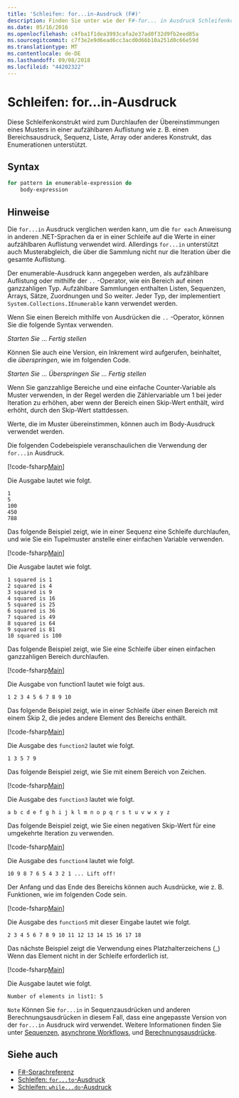 ```yaml
---
title: 'Schleifen: for...in-Ausdruck (F#)'
description: Finden Sie unter wie der F#-for... in Ausdruck Schleifenkonstrukt zum Durchlaufen der Übereinstimmungen eines Musters in einer aufzählbaren Auflistung verwendet wird.
ms.date: 05/16/2016
ms.openlocfilehash: c4fba1f1dea3993cafa2e37ad0f32d9fb2eed85a
ms.sourcegitcommit: c7f3e2e9d6ead6cc3acd0d66b10a251d0c66e59d
ms.translationtype: MT
ms.contentlocale: de-DE
ms.lasthandoff: 09/08/2018
ms.locfileid: "44202322"
---
```

# <a name="loops-forin-expression"></a>Schleifen: for...in-Ausdruck

Diese Schleifenkonstrukt wird zum Durchlaufen der Übereinstimmungen eines Musters in einer aufzählbaren Auflistung wie z. B. einen Bereichsausdruck, Sequenz, Liste, Array oder anderes Konstrukt, das Enumerationen unterstützt.

## <a name="syntax"></a>Syntax

```fsharp
for pattern in enumerable-expression do
    body-expression
```

## <a name="remarks"></a>Hinweise

Die `for...in` Ausdruck verglichen werden kann, um die `for each` Anweisung in anderen .NET-Sprachen da er in einer Schleife auf die Werte in einer aufzählbaren Auflistung verwendet wird. Allerdings `for...in` unterstützt auch Musterabgleich, die über die Sammlung nicht nur die Iteration über die gesamte Auflistung.

Der enumerable-Ausdruck kann angegeben werden, als aufzählbare Auflistung oder mithilfe der `..` -Operator, wie ein Bereich auf einen ganzzahligen Typ. Aufzählbare Sammlungen enthalten Listen, Sequenzen, Arrays, Sätze, Zuordnungen und So weiter. Jeder Typ, der implementiert `System.Collections.IEnumerable` kann verwendet werden.

Wenn Sie einen Bereich mithilfe von Ausdrücken die `..` -Operator, können Sie die folgende Syntax verwenden.

*Starten Sie* ... *Fertig stellen*

Können Sie auch eine Version, ein Inkrement wird aufgerufen, beinhaltet, die *überspringen*, wie im folgenden Code.

*Starten Sie* ... *Überspringen Sie* ... *Fertig stellen*

Wenn Sie ganzzahlige Bereiche und eine einfache Counter-Variable als Muster verwenden, in der Regel werden die Zählervariable um 1 bei jeder Iteration zu erhöhen, aber wenn der Bereich einen Skip-Wert enthält, wird erhöht, durch den Skip-Wert stattdessen.

Werte, die im Muster übereinstimmen, können auch im Body-Ausdruck verwendet werden.

Die folgenden Codebeispiele veranschaulichen die Verwendung der `for...in` Ausdruck.

[!code-fsharp[Main](../../../samples/snippets/fsharp/lang-ref-2/snippet5201.fs)]

Die Ausgabe lautet wie folgt.

```
1
5
100
450
788
```

Das folgende Beispiel zeigt, wie in einer Sequenz eine Schleife durchlaufen, und wie Sie ein Tupelmuster anstelle einer einfachen Variable verwenden.

[!code-fsharp[Main](../../../samples/snippets/fsharp/lang-ref-2/snippet5202.fs)]

Die Ausgabe lautet wie folgt.

```
1 squared is 1
2 squared is 4
3 squared is 9
4 squared is 16
5 squared is 25
6 squared is 36
7 squared is 49
8 squared is 64
9 squared is 81
10 squared is 100
```

Das folgende Beispiel zeigt, wie Sie eine Schleife über einen einfachen ganzzahligen Bereich durchlaufen.

[!code-fsharp[Main](../../../samples/snippets/fsharp/lang-ref-2/snippet5203.fs)]

Die Ausgabe von function1 lautet wie folgt aus.

```
1 2 3 4 5 6 7 8 9 10
```

Das folgende Beispiel zeigt, wie in einer Schleife über einen Bereich mit einem Skip 2, die jedes andere Element des Bereichs enthält.

[!code-fsharp[Main](../../../samples/snippets/fsharp/lang-ref-2/snippet5204.fs)]

Die Ausgabe des `function2` lautet wie folgt.

```
1 3 5 7 9
```

Das folgende Beispiel zeigt, wie Sie mit einem Bereich von Zeichen.

[!code-fsharp[Main](../../../samples/snippets/fsharp/lang-ref-2/snippet5205.fs)]

Die Ausgabe des `function3` lautet wie folgt.

```
a b c d e f g h i j k l m n o p q r s t u v w x y z
```

Das folgende Beispiel zeigt, wie Sie einen negativen Skip-Wert für eine umgekehrte Iteration zu verwenden.

[!code-fsharp[Main](../../../samples/snippets/fsharp/lang-ref-2/snippet5208.fs)]

Die Ausgabe des `function4` lautet wie folgt.

```
10 9 8 7 6 5 4 3 2 1 ... Lift off!
```

Der Anfang und das Ende des Bereichs können auch Ausdrücke, wie z. B. Funktionen, wie im folgenden Code sein.

[!code-fsharp[Main](../../../samples/snippets/fsharp/lang-ref-2/snippet5206.fs)]

Die Ausgabe des `function5` mit dieser Eingabe lautet wie folgt.

```
2 3 4 5 6 7 8 9 10 11 12 13 14 15 16 17 18
```

Das nächste Beispiel zeigt die Verwendung eines Platzhalterzeichens (\_) Wenn das Element nicht in der Schleife erforderlich ist.

[!code-fsharp[Main](../../../samples/snippets/fsharp/lang-ref-2/snippet5207.fs)]

Die Ausgabe lautet wie folgt.

```
Number of elements in list1: 5
```

`Note` Können Sie `for...in` in Sequenzausdrücken und anderen Berechnungsausdrücken in diesem Fall, dass eine angepasste Version von der `for...in` Ausdruck wird verwendet. Weitere Informationen finden Sie unter [Sequenzen](sequences.md), [asynchrone Workflows](asynchronous-workflows.md), und [Berechnungsausdrücke](computation-expressions.md).

## <a name="see-also"></a>Siehe auch

- [F#-Sprachreferenz](index.md)
- [Schleifen: `for...to`-Ausdruck](loops-for-to-expression.md)
- [Schleifen: `while...do`-Ausdruck](loops-while-do-expression.md)
